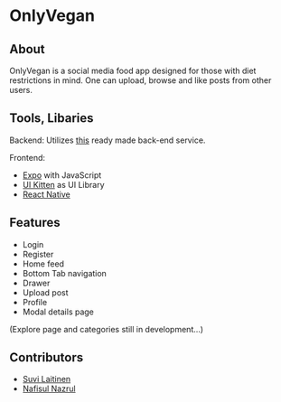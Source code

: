 # OnlyVegan
## About
OnlyVegan is a social media food app designed for those with diet restrictions in mind. One can upload, browse and like posts from other users.

## Tools, Libaries
Backend: Utilizes [this](https://media.mw.metropolia.fi/wbma/docs/) ready made back-end service.

Frontend: 
- [Expo](https://expo.dev/) with JavaScript
- [UI Kitten](https://akveo.github.io/react-native-ui-kitten/) as UI Library
- [React Native](https://reactnative.dev/)

## Features
- Login
- Register
- Home feed
- Bottom Tab navigation
- Drawer
- Upload post
- Profile
- Modal details page

(Explore page and categories still in development...)

## Contributors
- [Suvi Laitinen](https://github.com/Sofvi)
- [Nafisul Nazrul](https://github.com/nafitus)

